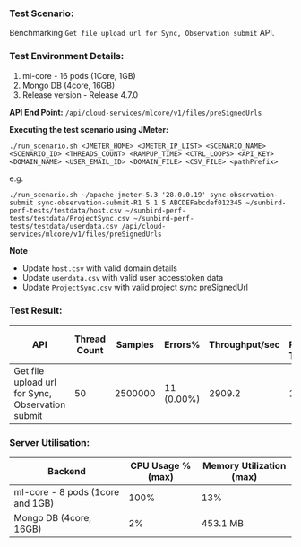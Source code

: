 ### Test Scenario:
Benchmarking `Get file upload url for Sync, Observation submit` API.

### Test Environment Details:
1. ml-core - 16 pods (1Core, 1GB) 
2. Mongo DB (4core, 16GB)
3. Release version - Release 4.7.0

**API End Point:** `/api/cloud-services/mlcore/v1/files/preSignedUrls`

**Executing the test scenario using JMeter:**

```./run_scenario.sh <JMETER_HOME> <JMETER_IP_LIST> <SCENARIO_NAME> <SCENARIO_ID> <THREADS_COUNT> <RAMPUP_TIME> <CTRL_LOOPS> <API_KEY> <DOMAIN_NAME> <USER_EMAIL_ID> <DOMAIN_FILE> <CSV_FILE> <pathPrefix> ```

e.g.

```./run_scenario.sh ~/apache-jmeter-5.3 '28.0.0.19' sync-observation-submit sync-observation-submit-R1 5 1 5 ABCDEFabcdef012345 ~/sunbird-perf-tests/testdata/host.csv ~/sunbird-perf-tests/testdata/ProjectSync.csv ~/sunbird-perf-tests/testdata/userdata.csv /api/cloud-services/mlcore/v1/files/preSignedUrls```

**Note**
- Update `host.csv` with valid domain details
- Update `userdata.csv` with valid user accesstoken data
- Update `ProjectSync.csv` with valid project sync preSignedUrl


### Test Result:
| API           | Thread Count  | Samples  | Errors%   | Throughput/sec  |Avg Resp Time  |   95th pct  |  99th pct   |
| ------------- | ------------- | -------- | --------- | --------------- |---------------|-------------|-------------|
| Get file upload url for Sync, Observation submit  | 50       |  2500000  |  11 (0.00%) | 2909.2       |    16    |   7   |	33.99|


### Server Utilisation:
| Backend          | CPU Usage %(max) | Memory Utilization (max) |
| ------------- | ------------- |------------- |
|ml-core - 8 pods (1core and 1GB)|100%|13%|
|Mongo DB (4core, 16GB)| 2%|453.1 MB |

